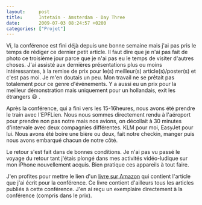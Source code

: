 ```yaml
---
layout:     post
title:      Intetain - Amsterdam - Day Three
date:       2009-07-03 08:24:57 +0200
categories: ["Projet"]
---
```


Vi, la conférence est fini déjà depuis une bonne semaine mais j'ai pas pris le temps de rédiger ce dernier petit
article. Il faut dire que je n'ai pas fait de photo ce troisième jour parce que je n'ai pas eu le temps de visiter
d'autres choses. J'ai assisté aux dernières présentations plus ou moins intéressantes, à la remise de prix pour
le(s) meilleur(s) article(s)/poster(s) et c'est pas moi. Je m'en doutais un peu. Mon travail ne se prêtait pas
totalement pour ce genre d'événements. Y a aussi eu un prix pour la meilleur démonstration mais uniquement pour un
hollandais, exit les étrangers :laughing: .

<!--more-->

Après la conférence, qui a fini vers les 15-16heures, nous avons été prendre le train avec l'EPFLien.
Nous nous sommes directement rendu à l'aéroport pour prendre non pas notre mais nos avions, on décollait à 30
minutes d'intervale avec deux compagnies différentes. KLM pour moi, EasyJet pour lui. Nous avons été boire une
bière ou deux, fait notre checkin, manger puis nous avons embarqué chacun de notre côté.

Le retour s'est fait dans de bonnes conditions. Je n'ai pas vu passé le voyage du retour tant j'étais plongé dans
mes activités vidéo-ludique sur mon iPhone nouvellement acquis. Bien pratique ces appareils à tout faire.

J'en profites pour mettre le lien d'un <a
href="http://www.amazon.com/Intelligent-Technologies-Interactive-Entertainment-Telecommunications/dp/3642023142/ref=sr_1_4?ie=UTF8&amp;s=books&amp;qid=1246251799&amp;sr=8-4"
target="_blank">livre sur Amazon</a> qui contient l'article que j'ai écrit pour la conférence. Ce livre contient
d'ailleurs tous les articles publiés à cette conférence. J'en ai reçu un exemplaire directement à la conférence
(compris dans le prix).